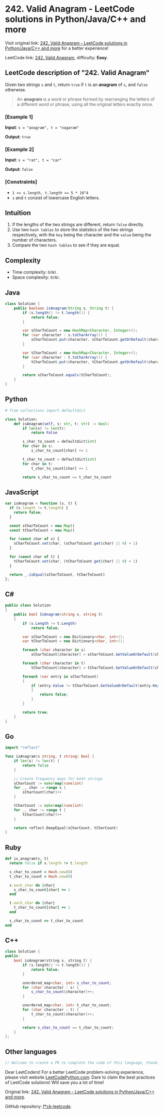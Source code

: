 # 242. Valid Anagram - LeetCode solutions in Python/Java/C++ and more

Visit original link: [242. Valid Anagram - LeetCode solutions in Python/Java/C++ and more](https://leetcodepython.com/en/leetcode/242-valid-anagram) for a better experience!

LeetCode link: [242. Valid Anagram](https://leetcode.com/problems/valid-anagram), difficulty: **Easy**.

## LeetCode description of "242. Valid Anagram"

Given two strings `s` and `t`, return `true` if `t` is an **anagram** of `s`, and `false` otherwise.

> An **anagram** is a word or phrase formed by rearranging the letters of a different word or phrase, using all the original letters exactly once.

### [Example 1]

**Input**: `s = "anagram", t = "nagaram"`

**Output**: `true`

### [Example 2]

**Input**: `s = "rat", t = "car"`

**Output**: `false`

### [Constraints]

- `1 <= s.length, t.length <= 5 * 10^4`
- `s` and `t` consist of lowercase English letters.

## Intuition

1. If the lengths of the two strings are different, return `false` directly.
2. Use two `hash tables` to store the statistics of the two strings respectively, with the `key` being the character and the `value` being the number of characters.
3. Compare the two `hash tables` to see if they are equal.

## Complexity

- Time complexity: `O(N)`.
- Space complexity: `O(N)`.

## Java

```java
class Solution {
    public boolean isAnagram(String s, String t) {
        if (s.length() != t.length()) {
            return false;
        }

        var sCharToCount = new HashMap<Character, Integer>();
        for (var character : s.toCharArray()) {
            sCharToCount.put(character, sCharToCount.getOrDefault(character, 0) + 1);
        }

        var tCharToCount = new HashMap<Character, Integer>();
        for (var character : t.toCharArray()) {
            tCharToCount.put(character, tCharToCount.getOrDefault(character, 0) + 1);
        }

        return sCharToCount.equals(tCharToCount);
    }
}
```

## Python

```python
# from collections import defaultdict

class Solution:
    def isAnagram(self, s: str, t: str) -> bool:
        if len(s) != len(t):
            return False

        s_char_to_count = defaultdict(int)
        for char in s:
            s_char_to_count[char] += 1

        t_char_to_count = defaultdict(int)
        for char in t:
            t_char_to_count[char] += 1

        return s_char_to_count == t_char_to_count
```

## JavaScript

```javascript
var isAnagram = function (s, t) {
  if (s.length != t.length) {
    return false;
  }

  const sCharToCount = new Map()
  const tCharToCount = new Map()

  for (const char of s) {
    sCharToCount.set(char, (sCharToCount.get(char) || 0) + 1)
  }

  for (const char of t) {
    tCharToCount.set(char, (tCharToCount.get(char) || 0) + 1)
  }

  return _.isEqual(sCharToCount, tCharToCount)
};
```

## C#

```csharp
public class Solution
{
    public bool IsAnagram(string s, string t)
    {
        if (s.Length != t.Length)
            return false;

        var sCharToCount = new Dictionary<char, int>();
        var tCharToCount = new Dictionary<char, int>();

        foreach (char character in s)
            sCharToCount[character] = sCharToCount.GetValueOrDefault(character, 0) + 1;

        foreach (char character in t)
            tCharToCount[character] = tCharToCount.GetValueOrDefault(character, 0) + 1;

        foreach (var entry in sCharToCount)
        {
            if (entry.Value != tCharToCount.GetValueOrDefault(entry.Key))
            {
                return false;
            }
        }

        return true;
    }
}
```

## Go

```go
import "reflect"

func isAnagram(s string, t string) bool {
    if len(s) != len(t) {
        return false
    }

    // Create frequency maps for both strings
    sCharCount := make(map[rune]int)
    for _, char := range s {
        sCharCount[char]++
    }

    tCharCount := make(map[rune]int)
    for _, char := range t {
        tCharCount[char]++
    }

    return reflect.DeepEqual(sCharCount, tCharCount)
}
```

## Ruby

```ruby
def is_anagram(s, t)
  return false if s.length != t.length

  s_char_to_count = Hash.new(0)
  t_char_to_count = Hash.new(0)

  s.each_char do |char|
    s_char_to_count[char] += 1
  end

  t.each_char do |char|
    t_char_to_count[char] += 1
  end

  s_char_to_count == t_char_to_count
end
```

## C++

```cpp
class Solution {
public:
    bool isAnagram(string s, string t) {
        if (s.length() != t.length()) {
            return false;
        }

        unordered_map<char, int> s_char_to_count;
        for (char character : s) {
            s_char_to_count[character]++;
        }

        unordered_map<char, int> t_char_to_count;
        for (char character : t) {
            t_char_to_count[character]++;
        }

        return s_char_to_count == t_char_to_count;
    }
};
```

## Other languages

```java
// Welcome to create a PR to complete the code of this language, thanks!
```

Dear LeetCoders! For a better LeetCode problem-solving experience, please visit website [LeetCodePython.com](https://leetcodepython.com): Dare to claim the best practices of LeetCode solutions! Will save you a lot of time!

Original link: [242. Valid Anagram - LeetCode solutions in Python/Java/C++ and more](https://leetcodepython.com/en/leetcode/242-valid-anagram).

GitHub repository: [f*ck-leetcode](https://github.com/fuck-leetcode/fuck-leetcode).

